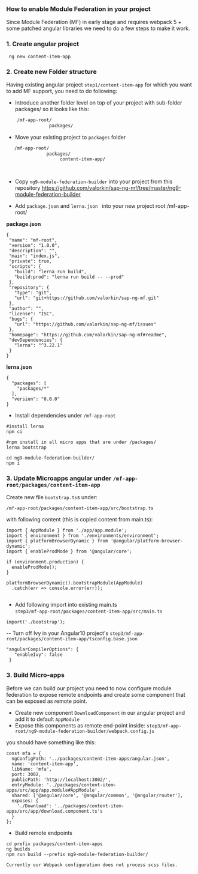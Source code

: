 ### How to enable Module Federation in your project

Since Module Federation (MF) in early stage and requires webpack 5 + some patched angular libraries 
we need to do a few steps to make it work.


### 1. Create angular project

```
 ng new content-item-app
```


### 2. Create new Folder structure

Having existing angular project `step1/content-item-app` for which you want to add MF support, you 
need to do following:

 - Introduce another folder level on top of your project with sub-folder packages/ so it looks like this:
 
 ```html
     /mf-app-root/                
                 packages/


```
 - Move your existing project to `packages` folder
 
 
```html
   /mf-app-root/                
               packages/
                    content-item-app/
                      



```   

 - Copy `ng9-module-federation-builder` into your project from this repository https://github.com/valorkin/sap-ng-mf/tree/master/ng9-module-federation-builder
 
 - Add `package.json` and `lerna.json ` into your new project root   /mf-app-root/ 
 
 **package.json**
 ```
{
  "name": "mf-root",
  "version": "1.0.0",
  "description": "",
  "main": "index.js",
  "private": true,
  "scripts": {
    "build": "lerna run build",
    "build:prod": "lerna run build -- --prod"
  },
  "repository": {
    "type": "git",
    "url": "git+https://github.com/valorkin/sap-ng-mf.git"
  },
  "author": "",
  "license": "ISC",
  "bugs": {
    "url": "https://github.com/valorkin/sap-ng-mf/issues"
  },
  "homepage": "https://github.com/valorkin/sap-ng-mf#readme",
  "devDependencies": {
    "lerna": "^3.22.1"
  }
}
```

 **lerna.json**

```
{
  "packages": [
    "packages/*"
  ],
  "version": "0.0.0"
}

```

- Install dependencies under `/mf-app-root`
 

```
#install lerna
npm ci

#npm install in all micro apps that are under /packages/
lerna bootstrap

cd ng9-module-federation-builder/
npm i
```


### 3. Update Microapps angular under `/mf-app-root/packages/content-item-app`

 Create new file `bootstrap.ts`s under:
 
```
/mf-app-root/packages/content-item-app/src/bootstrap.ts

```
with following content (this is copied content from main.ts):



```
import { AppModule } from './app/app.module';
import { environment } from './environments/environment';
import { platformBrowserDynamic } from '@angular/platform-browser-dynamic';
import { enableProdMode } from '@angular/core';

if (environment.production) {
  enableProdMode();
}

platformBrowserDynamic().bootstrapModule(AppModule)
  .catch(err => console.error(err));


```
                    
- Add following import into existing main.ts                    
 `step3/mf-app-root/packages/content-item-app/src/main.ts`
 
 ```
import('./bootstrap');

```
 
 -- Turn off Ivy in your Angular10 project's `step3/mf-app-root/packages/content-item-app/tsconfig.base.json`
 
 ```
 "angularCompilerOptions": {
    "enableIvy": false
  }
```
 
 
 
 ### 3. Build Micro-apps 
 
 Before we can build our project you need to now configure module federation to expose remote endpoints and create some 
 component that can be exposed as remote point. 
 
 - Create new component `DownloadComponent` in our angular project and add it to default `AppModule`
 - Expose this components as remote end-point inside:
  `step3/mf-app-root/ng9-module-federation-builder/webpack.config.js`
  
  you should have something like this:
  
```
const mfa = {
  ngConfigPath: '../packages/content-item-apps/angular.json',
  name: 'content-item-app',
  libName: 'mfa',
  port: 3002,
  publicPath: 'http://localhost:3002/',
  entryModule: '../packages/content-item-apps/src/app/app.module#AppModule',
  shared: ['@angular/core', '@angular/common', '@angular/router'],
  exposes: {
    './Download': '../packages/content-item-apps/src/app/download.component.ts's
  }
};
```

- Build remote endpoints

```
cd prefix packages/content-item-apps
ng builds
npm run build --prefix ng9-module-federation-builder/

```


`Currently our Webpack configuration does not process scss files.` 

 

   
   


